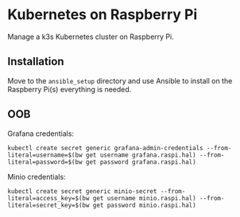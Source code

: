 # Kubernetes on Raspberry Pi
Manage a k3s Kubernetes cluster on Raspberry Pi.

## Installation
Move to the `ansible_setup` directory and use Ansible to install on the Raspberry Pi(s) everything is needed.

## OOB

Grafana credentials:
```
kubectl create secret generic grafana-admin-credentials --from-literal=username=$(bw get username grafana.raspi.hal) --from-literal=password=$(bw get password grafana.raspi.hal)
```

Minio credentials:
```
kubectl create secret generic minio-secret --from-literal=access_key=$(bw get username minio.raspi.hal) --from-literal=secret_key=$(bw get password minio.raspi.hal)
```
